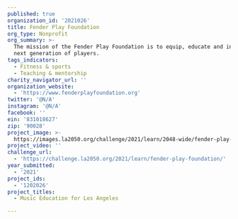 ```yaml
---
published: true
organization_id: '2021026'
title: Fender Play Foundation
org_type: Nonprofit
org_summary: >-
  The mission of the Fender Play Foundation is to equip, educate and inspire the
  next generation of players.
tags_indicators:
  - Fitness & sports
  - Teaching & mentorship
charity_navigator_url: ''
organization_website:
  - 'https://www.fenderplayfoundation.org'
twitter: '@N/A'
instagram: '@N/A'
facebook: ''
ein: '831018627'
zip: '90028'
project_image: >-
  https://images.la2050.org/challenge/2021/learn/2048-wide/fender-play-foundation.jpg
project_video: ''
challenge_url:
  - 'https://challenge.la2050.org/2021/learn/fender-play-foundation/'
year_submitted:
  - '2021'
project_ids:
  - '1202026'
project_titles:
  - Music Education for Los Angeles

---
```

